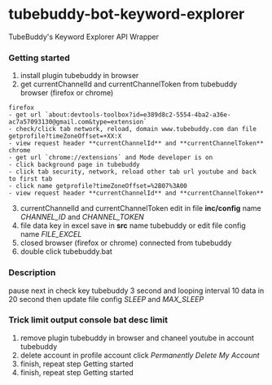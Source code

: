 tubebuddy-bot-keyword-explorer
==

TubeBuddy's Keyword Explorer API Wrapper 

### Getting started
1. install plugin tubebuddy in browser
2. get currentChannelId and currentChannelToken from tubebuddy browser (firefox or chrome)
```
firefox
- get url `about:devtools-toolbox?id=e389d8c2-5554-4ba2-a36e-ac7a57093130@gmail.com&type=extension`
- check/click tab network, reload, domain www.tubebuddy.com dan file getprofile?timeZoneOffset=+XX:X
- view request header **currentChannelId** and **currentChannelToken**
chrome
- get url `chrome://extensions` and Mode developer is on
- click background page in tubebuddy
- click tab security, network, reload other tab url youtube and back to first tab
- click name getprofile?timeZoneOffset=%2B07%3A00
- view request header **currentChannelId** and **currentChannelToken**
```
3. currentChannelId and currentChannelToken edit in file **inc/config** name *CHANNEL_ID* and *CHANNEL_TOKEN*
4. file data key in excel save in **src** name tubebuddy or edit file config name *FILE_EXCEL*
5. closed browser (firefox or chrome) connected from tubebuddy
6. double click tubebuddy.bat

### Description
pause next in check key tubebuddy 3 second and looping interval 10 data in 20 second then update file config *SLEEP* and *MAX_SLEEP*

### Trick limit output console bat desc limit 
1. remove plugin tubebuddy in browser and chaneel youtube in account tubebuddy
2. delete account in profile account click *Permanently Delete My Account*
3. finish, repeat step Getting started
3. finish, repeat step Getting started

